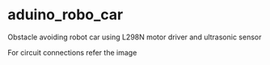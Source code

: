 # aduino_robo_car

Obstacle avoiding robot car using L298N motor driver and ultrasonic sensor

For circuit connections refer the image
